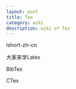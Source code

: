```yaml
---
layout: post
title: Tex
category: wiki
description: wiki of Tex
---
```


lshort-zh-cn

大家来学Latex

BibTex

CTex

